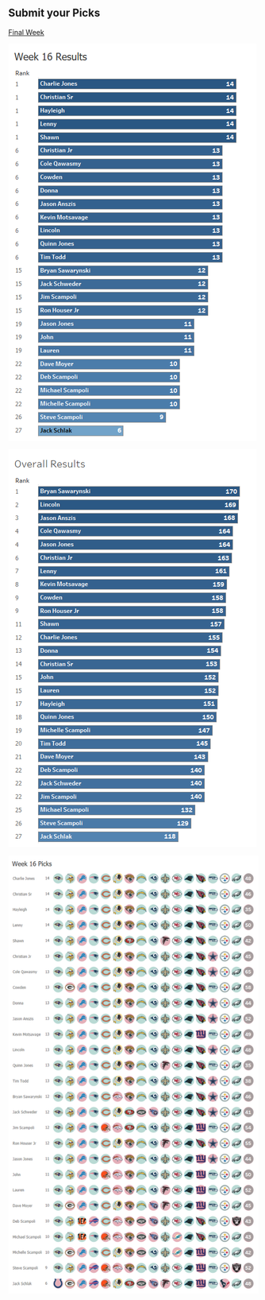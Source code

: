 ## Submit your Picks

[Final Week](https://schlachter.typeform.com/to/a4oZXy)


![](images/week.png)

 
![](images/overall.png)

 
![](images/picks.png)
